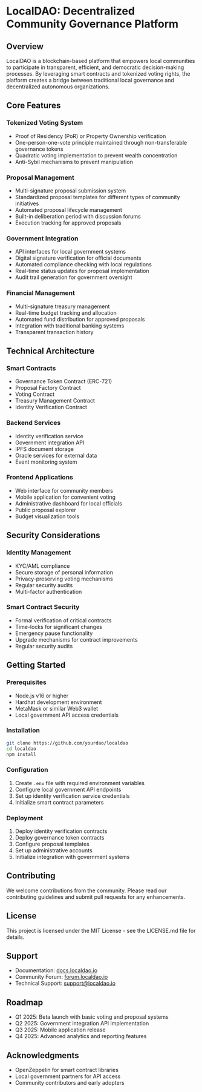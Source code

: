 # LocalDAO: Decentralized Community Governance Platform

## Overview
LocalDAO is a blockchain-based platform that empowers local communities to participate in transparent, efficient, and democratic decision-making processes. By leveraging smart contracts and tokenized voting rights, the platform creates a bridge between traditional local governance and decentralized autonomous organizations.

## Core Features

### Tokenized Voting System
- Proof of Residency (PoR) or Property Ownership verification
- One-person-one-vote principle maintained through non-transferable governance tokens
- Quadratic voting implementation to prevent wealth concentration
- Anti-Sybil mechanisms to prevent manipulation

### Proposal Management
- Multi-signature proposal submission system
- Standardized proposal templates for different types of community initiatives
- Automated proposal lifecycle management
- Built-in deliberation period with discussion forums
- Execution tracking for approved proposals

### Government Integration
- API interfaces for local government systems
- Digital signature verification for official documents
- Automated compliance checking with local regulations
- Real-time status updates for proposal implementation
- Audit trail generation for government oversight

### Financial Management
- Multi-signature treasury management
- Real-time budget tracking and allocation
- Automated fund distribution for approved proposals
- Integration with traditional banking systems
- Transparent transaction history

## Technical Architecture

### Smart Contracts
- Governance Token Contract (ERC-721)
- Proposal Factory Contract
- Voting Contract
- Treasury Management Contract
- Identity Verification Contract

### Backend Services
- Identity verification service
- Government integration API
- IPFS document storage
- Oracle services for external data
- Event monitoring system

### Frontend Applications
- Web interface for community members
- Mobile application for convenient voting
- Administrative dashboard for local officials
- Public proposal explorer
- Budget visualization tools

## Security Considerations

### Identity Management
- KYC/AML compliance
- Secure storage of personal information
- Privacy-preserving voting mechanisms
- Regular security audits
- Multi-factor authentication

### Smart Contract Security
- Formal verification of critical contracts
- Time-locks for significant changes
- Emergency pause functionality
- Upgrade mechanisms for contract improvements
- Regular security audits

## Getting Started

### Prerequisites
- Node.js v16 or higher
- Hardhat development environment
- MetaMask or similar Web3 wallet
- Local government API access credentials

### Installation
```bash
git clone https://github.com/yourdao/localdao
cd localdao
npm install
```

### Configuration
1. Create `.env` file with required environment variables
2. Configure local government API endpoints
3. Set up identity verification service credentials
4. Initialize smart contract parameters

### Deployment
1. Deploy identity verification contracts
2. Deploy governance token contracts
3. Configure proposal templates
4. Set up administrative accounts
5. Initialize integration with government systems

## Contributing
We welcome contributions from the community. Please read our contributing guidelines and submit pull requests for any enhancements.

## License
This project is licensed under the MIT License - see the LICENSE.md file for details.

## Support
- Documentation: [docs.localdao.io](https://docs.localdao.io)
- Community Forum: [forum.localdao.io](https://forum.localdao.io)
- Technical Support: support@localdao.io

## Roadmap
- Q1 2025: Beta launch with basic voting and proposal systems
- Q2 2025: Government integration API implementation
- Q3 2025: Mobile application release
- Q4 2025: Advanced analytics and reporting features

## Acknowledgments
- OpenZeppelin for smart contract libraries
- Local government partners for API access
- Community contributors and early adopters

